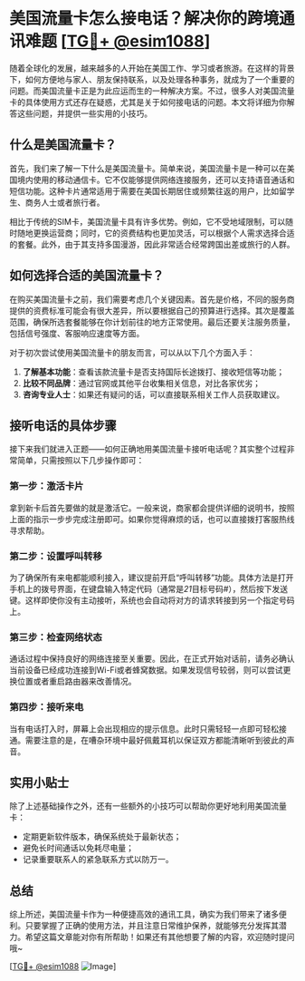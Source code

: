 # 美国流量卡怎么接电话？解决你的跨境通讯难题 [[TG💪+ @esim1088](https://t.me/s/esim1088)]

随着全球化的发展，越来越多的人开始在美国工作、学习或者旅游。在这样的背景下，如何方便地与家人、朋友保持联系，以及处理各种事务，就成为了一个重要的问题。而美国流量卡正是为此应运而生的一种解决方案。不过，很多人对美国流量卡的具体使用方式还存在疑惑，尤其是关于如何接电话的问题。本文将详细为你解答这些问题，并提供一些实用的小技巧。

## 什么是美国流量卡？

首先，我们来了解一下什么是美国流量卡。简单来说，美国流量卡是一种可以在美国境内使用的移动通信卡。它不仅能够提供网络连接服务，还可以支持语音通话和短信功能。这种卡片通常适用于需要在美国长期居住或频繁往返的用户，比如留学生、商务人士或者旅行者。

相比于传统的SIM卡，美国流量卡具有许多优势。例如，它不受地域限制，可以随时随地更换运营商；同时，它的资费结构也更加灵活，可以根据个人需求选择合适的套餐。此外，由于其支持多国漫游，因此非常适合经常跨国出差或旅行的人群。

## 如何选择合适的美国流量卡？

在购买美国流量卡之前，我们需要考虑几个关键因素。首先是价格，不同的服务商提供的资费标准可能会有很大差异，所以要根据自己的预算进行选择。其次是覆盖范围，确保所选套餐能够在你计划前往的地方正常使用。最后还要关注服务质量，包括信号强度、客服响应速度等方面。

对于初次尝试使用美国流量卡的朋友而言，可以从以下几个方面入手：

1. **了解基本功能**：查看该款流量卡是否支持国际长途拨打、接收短信等功能；
2. **比较不同品牌**：通过官网或其他平台收集相关信息，对比各家优劣；
3. **咨询专业人士**：如果还有疑问的话，可以直接联系相关工作人员获取建议。

## 接听电话的具体步骤

接下来我们就进入正题——如何正确地用美国流量卡接听电话呢？其实整个过程非常简单，只需按照以下几步操作即可：

### 第一步：激活卡片

拿到新卡后首先要做的就是激活它。一般来说，商家都会提供详细的说明书，按照上面的指示一步步完成注册即可。如果你觉得麻烦的话，也可以直接拨打客服热线寻求帮助。

### 第二步：设置呼叫转移

为了确保所有来电都能顺利接入，建议提前开启“呼叫转移”功能。具体方法是打开手机上的拨号界面，在键盘输入特定代码（通常是*21*目标号码#），然后按下发送键。这样即使你没有主动接听，系统也会自动将对方的请求转接到另一个指定号码上。

### 第三步：检查网络状态

通话过程中保持良好的网络连接至关重要。因此，在正式开始对话前，请务必确认当前设备已经成功连接到Wi-Fi或者蜂窝数据。如果发现信号较弱，则可以尝试更换位置或者重启路由器来改善情况。

### 第四步：接听来电

当有电话打入时，屏幕上会出现相应的提示信息。此时只需轻轻一点即可轻松接通。需要注意的是，在嘈杂环境中最好佩戴耳机以保证双方都能清晰听到彼此的声音。

## 实用小贴士

除了上述基础操作之外，还有一些额外的小技巧可以帮助你更好地利用美国流量卡：

- 定期更新软件版本，确保系统处于最新状态；
- 避免长时间通话以免耗尽电量；
- 记录重要联系人的紧急联系方式以防万一。

## 总结

综上所述，美国流量卡作为一种便捷高效的通讯工具，确实为我们带来了诸多便利。只要掌握了正确的使用方法，并且注意日常维护保养，就能够充分发挥其潜力。希望这篇文章能对你有所帮助！如果还有其他想要了解的内容，欢迎随时提问哦~

[[TG💪+ @esim1088](https://t.me/s/esim1088) ![Image](https://i.postimg.cc/4NQfJmqS/Snipaste-2025-05-13-00-14-12.png)]